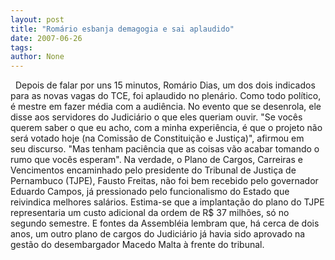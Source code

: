 ```yaml
---
layout: post
title: "Romário esbanja demagogia e sai aplaudido"
date: 2007-06-26
tags: 
author: None
---
```

&nbsp;
Depois de falar por uns 15 minutos, Rom&aacute;rio Dias, um dos dois indicados para as novas vagas do TCE, foi aplaudido no plen&aacute;rio.
Como todo pol&iacute;tico, &eacute; mestre em fazer m&eacute;dia com a audi&ecirc;ncia.
No evento que se desenrola, ele disse aos servidores do Judici&aacute;rio o que eles queriam ouvir. &quot;Se voc&ecirc;s querem saber o que eu acho, com a minha experi&ecirc;ncia, &eacute; que o projeto n&atilde;o ser&aacute; votado hoje (na Comiss&atilde;o de Constitui&ccedil;&atilde;o e Justi&ccedil;a)&quot;, afirmou&nbsp;em seu&nbsp;discurso. &quot;Mas tenham paci&ecirc;ncia que as coisas v&atilde;o acabar tomando o rumo que voc&ecirc;s esperam&quot;.
Na verdade, o Plano de Cargos,&nbsp;Carreiras e Vencimentos encaminhado pelo presidente do Tribunal de Justi&ccedil;a de Pernambuco (TJPE), Fausto Freitas, n&atilde;o foi bem recebido pelo governador Eduardo Campos, j&aacute; pressionado pelo funcionalismo do Estado que reivindica melhores sal&aacute;rios.
Estima-se que a implanta&ccedil;&atilde;o do plano do TJPE representaria um custo adicional da ordem de&nbsp;R$ 37 milh&otilde;es, s&oacute; no segundo semestre. E fontes da Assembl&eacute;ia lembram que, h&aacute; cerca de dois anos, um outro plano de cargos do Judici&aacute;rio j&aacute; havia sido aprovado na gest&atilde;o do desembargador Macedo Malta &agrave; frente do tribunal. 